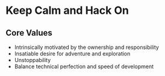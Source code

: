 # Keep Calm and Hack On

## Core Values
- Intrinsically motivated by the ownership and responsibility
- Insatiable desire for adventure and exploration
- Unstoppability
- Balance technical perfection and speed of development 
